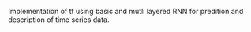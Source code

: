 Implementation of tf using basic and mutli layered RNN for predition and description of time series data. 

